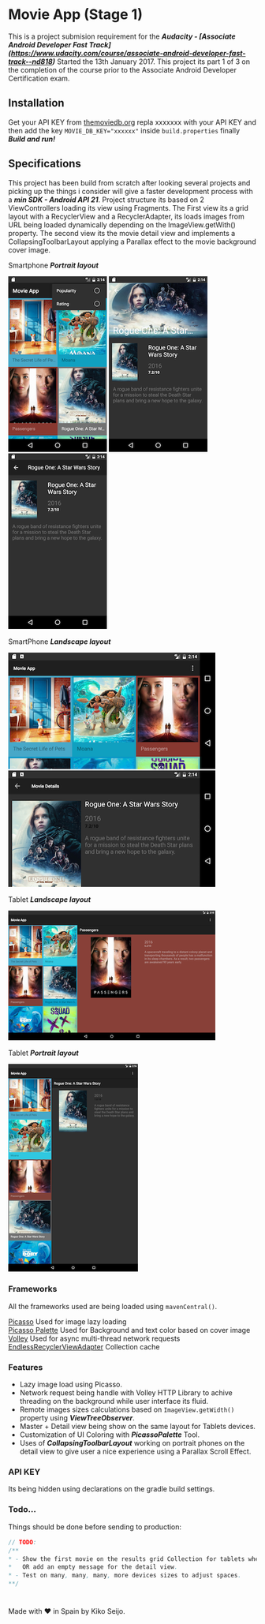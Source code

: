 # Movie App (Stage 1)

This is a project submision requirement for the ***Audacity - [Associate Android Developer Fast Track] (https://www.udacity.com/course/associate-android-developer-fast-track--nd818)*** Started the 13th January 2017.
This project its part 1 of 3 on the completion of the course prior to the Associate Android Developer Certification exam.

## Installation

Get your API KEY from [themoviedb.org](http://themoviedb.org/) repla xxxxxxx with your API KEY and then add the key ```MOVIE_DB_KEY="xxxxxx"```
inside ```build.properties``` finally  ___***Build and run!***___

## Specifications



This project has been build from scratch after looking several projects and picking up the things i consider will give a faster development process with a ***min SDK - Android API 21***. Project structure its based on 2 ViewControllers loading its view using Fragments. The First view its a grid layout with a RecyclerView and a RecyclerAdapter, its loads images from URL being loaded dynamically depending on the ImageView.getWith() property. The second view its the movie detail view and implements a CollapsingToolbarLayout applying a Parallax effect to the movie background cover image.

Smartphone ***Portrait layout***   

![](imgs/p_1.png?raw=true)
![](imgs/p_2.png?raw=true)
![](imgs/p_3.png?raw=true)  


SmartPhone ***Landscape layout***


![](imgs/l_1.png?raw=true)  
![](imgs/p_4.png?raw=true)  

Tablet ***Landscape layout***

![](imgs/l_2.png?raw=true)

Tablet ***Portrait layout***

![](imgs/l_3.png?raw=true)



### Frameworks

All the frameworks used are being loaded using ```mavenCentral()```.

[Picasso](http://square.github.io/picasso/) Used for image lazy loading  
[Picasso Palette](https://github.com/florent37/PicassoPalette)  Used for Background and text color based on cover image  
[Volley](https://android.googlesource.com/platform/frameworks/volley) Used for async multi-thread network requests  
[EndlessRecyclerViewAdapter](https://github.com/rockerhieu/rv-adapter-endless) Collection cache    


### Features

* Lazy image load using Picasso.
* Network request being handle with Volley HTTP Library to achive threading on the background while user interface its fluid.
* Remote images sizes calculations based on ```ImageView.getWidth()``` property using ***ViewTreeObserver***.
* Master + Detail view being show on the same layout for Tablets devices.
* Customization of UI Coloring with ***PicassoPalette*** Tool.
* Uses of ***CollapsingToolbarLayout*** working on portrait phones on the detail view to give user a nice experience using a Parallax Scroll Effect.


### API KEY

Its being hidden using declarations on the gradle build settings.  

### Todo...

Things should be done before sending to production:

```java
// TODO:
/**
* - Show the first movie on the results grid Collection for tablets when it first load
*   OR add an empty message for the detail view.
* - Test on many, many, many, more devices sizes to adjust spaces.
**/
```

#
Made with ❤︎ in Spain by Kiko Seijo.
##
###  
